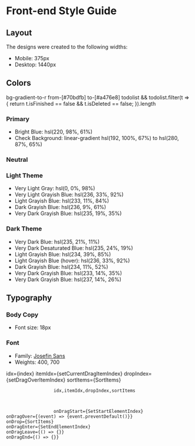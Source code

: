 # Front-end Style Guide

## Layout

The designs were created to the following widths:

- Mobile: 375px
- Desktop: 1440px

## Colors
bg-gradient-to-r from-[#70bdfb] to-[#a476e8]
todolist && todolist.filter(t => {
      return t.isFinished == false && t.isDeleted == false;
    }).length
### Primary

- Bright Blue: hsl(220, 98%, 61%)
- Check Background: linear-gradient hsl(192, 100%, 67%) to hsl(280, 87%, 65%)

### Neutral

### Light Theme

- Very Light Gray: hsl(0, 0%, 98%)
- Very Light Grayish Blue: hsl(236, 33%, 92%)
- Light Grayish Blue: hsl(233, 11%, 84%)
- Dark Grayish Blue: hsl(236, 9%, 61%)
- Very Dark Grayish Blue: hsl(235, 19%, 35%)

### Dark Theme

- Very Dark Blue: hsl(235, 21%, 11%)
- Very Dark Desaturated Blue: hsl(235, 24%, 19%)
- Light Grayish Blue: hsl(234, 39%, 85%)
- Light Grayish Blue (hover): hsl(236, 33%, 92%)
- Dark Grayish Blue: hsl(234, 11%, 52%)
- Very Dark Grayish Blue: hsl(233, 14%, 35%)
- Very Dark Grayish Blue: hsl(237, 14%, 26%)

## Typography

### Body Copy

- Font size: 18px

### Font

- Family: [Josefin Sans](https://fonts.google.com/specimen/Josefin+Sans)
- Weights: 400, 700


idx={index}
                      itemIdx={setCurrentDragItemIndex}
                      dropIndex={setDragOverItemIndex}
                      sortItems={SortItems}


                      idx,itemIdx,dropIndex,sortItems



                      onDragStart={SetStartElementIndex}
    onDragOver={(event) => {event.preventDefault()}}
    onDrop={SortItems}
    onDragEnter={SetEndElementIndex}
    onDragLeave={() => {}}
    onDragEnd={() => {}}